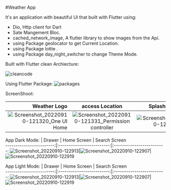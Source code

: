 #Weather App

It's an application with beautiful UI that built with Flutter using:

- Dio, Http client for Dart
- Sate Mangement Bloc.
- cached_network_image, A flutter library to show images from the Api.
- using Package geolocator to get Current Location.
-  using Package lottie .
- using Package day_night_switcher to change Theme Mode.


Built with Flutter clean Archiecture:


![cleancode](https://user-images.githubusercontent.com/72301777/189478757-97e97d04-73f5-40d3-adc2-5271467c0dbb.PNG)



Using Flutter Package:
![packages](https://user-images.githubusercontent.com/72301777/189479286-c7c7f91b-6bb7-4f50-abc6-fed6156e00f3.PNG)








ScreenShoot:

|Weather Logo          |    access Location        |  Splash Screen              
------------------------:|:-------------------------:|:-------------------------:
![Screenshot_20220910-121320_One UI Home](https://user-images.githubusercontent.com/72301777/189478945-1fa07430-a3d4-4e8c-86df-384100babddf.jpg)|![Screenshot_20220910-121331_Permission controller](https://user-images.githubusercontent.com/72301777/189478959-5339c226-c4f0-4e07-80e9-377cec5cb626.jpg)|![Screenshot_20220910-121352](https://user-images.githubusercontent.com/72301777/189478968-bc2052cb-4f8e-471f-91ed-e8bf401404ae.jpg)


App Dark Mode:
|       Drawer    |   Home Screen     |  Search Screen             
------------------------:|:-------------------------:|:-------------------------:
![Screenshot_20220910-122913](https://user-images.githubusercontent.com/72301777/189479424-d06f2862-4d22-4fad-9437-8eb525277e58.jpg)|![Screenshot_20220910-122907](https://user-images.githubusercontent.com/72301777/189479404-a97d4e9e-e0be-4cf1-9b6f-fbb8274429b7.jpg)|![Screenshot_20220910-122919](https://user-images.githubusercontent.com/72301777/189479429-eb857808-bf57-418e-aa7b-e8572da4a8ec.jpg)




App Light Mode:
|       Drawer    |   Home Screen     |  Search Screen             
------------------------:|:-------------------------:|:-------------------------:
![Screenshot_20220910-122913](https://user-images.githubusercontent.com/72301777/189479424-d06f2862-4d22-4fad-9437-8eb525277e58.jpg)|![Screenshot_20220910-122907](https://user-images.githubusercontent.com/72301777/189479404-a97d4e9e-e0be-4cf1-9b6f-fbb8274429b7.jpg)|![Screenshot_20220910-122919](https://user-images.githubusercontent.com/72301777/189479429-eb857808-bf57-418e-aa7b-e8572da4a8ec.jpg)


